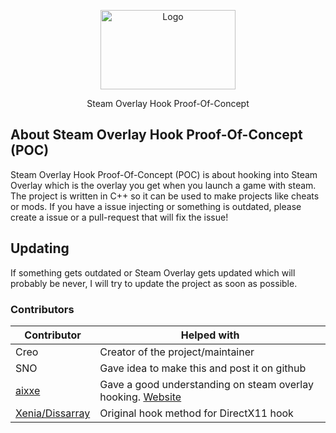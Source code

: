 <p align="center">
	<img align="center" src="https://upload.wikimedia.org/wikipedia/commons/8/83/Steam_icon_logo.svg" alt="Logo" width="216" height="127">
</p>
<p align="center">Steam Overlay Hook Proof-Of-Concept</p>

## About Steam Overlay Hook Proof-Of-Concept (POC)
Steam Overlay Hook Proof-Of-Concept (POC) is about hooking into Steam Overlay which is the overlay you get when you launch a game with steam.
The project is written in C++ so it can be used to make projects like cheats or mods. If you have a issue injecting or something is outdated, please create a issue or a pull-request that will fix the issue!

## Updating
If something gets outdated or Steam Overlay gets updated which will probably be never, I will try to update the project as soon as possible.

### Contributors

| Contributor | Helped with |
| ----------- | ----------- |
| Creo | Creator of the project/maintainer |
| SNO | Gave idea to make this and post it on github |
| [aixxe](https://github.com/aixxe) | Gave a good understanding on steam overlay hooking. [Website](https://aixxe.net/2017/09/steam-overlay-rendering) |
| [Xenia/Dissarray](https://github.com/Xenia0) | Original hook method for DirectX11 hook |
